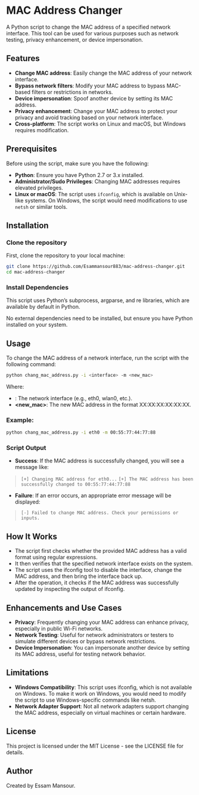 # MAC Address Changer

A Python script to change the MAC address of a specified network interface. This tool can be used for various purposes such as network testing, privacy enhancement, or device impersonation.

## Features

- **Change MAC address**: Easily change the MAC address of your network interface.
- **Bypass network filters**: Modify your MAC address to bypass MAC-based filters or restrictions in networks.
- **Device impersonation**: Spoof another device by setting its MAC address.
- **Privacy enhancement**: Change your MAC address to protect your privacy and avoid tracking based on your network interface.
- **Cross-platform**: The script works on Linux and macOS, but Windows requires modification.

## Prerequisites

Before using the script, make sure you have the following:

- **Python**: Ensure you have Python 2.7 or 3.x installed.
- **Administrator/Sudo Privileges**: Changing MAC addresses requires elevated privileges.
- **Linux or macOS**: The script uses `ifconfig`, which is available on Unix-like systems. On Windows, the script would need modifications to use `netsh` or similar tools.

## Installation

### Clone the repository

First, clone the repository to your local machine:

 ```bash
 git clone https://github.com/Esammansour883/mac-address-changer.git
 cd mac-address-changer
 ```

### Install Dependencies

This script uses Python’s subprocess, argparse, and re libraries, which are available by default in Python.

No external dependencies need to be installed, but ensure you have Python installed on your system.

## Usage

To change the MAC address of a network interface, run the script with the following command:

 ```bash
 python chang_mac_address.py -i <interface> -m <new_mac>
 ```

Where:
- **<interface>**: The network interface (e.g., eth0, wlan0, etc.).
- **<new_mac>**: The new MAC address in the format XX:XX:XX:XX:XX:XX.

### Example:

 ```bash
 python chang_mac_address.py -i eth0 -m 00:55:77:44:77:88
 ```

### Script Output

- **Success**: If the MAC address is successfully changed, you will see a message like:


 > `[+] Changing MAC address for eth0...`
 > `[+] The MAC address has been successfully changed to 00:55:77:44:77:88 `

- **Failure**: If an error occurs, an appropriate error message will be displayed:

 > `[-] Failed to change MAC address. Check your permissions or inputs.`

## How It Works

- The script first checks whether the provided MAC address has a valid format using regular expressions.
- It then verifies that the specified network interface exists on the system.
- The script uses the ifconfig tool to disable the interface, change the MAC address, and then bring the interface back up.
- After the operation, it checks if the MAC address was successfully updated by inspecting the output of ifconfig.

## Enhancements and Use Cases

- **Privacy**: Frequently changing your MAC address can enhance privacy, especially in public Wi-Fi networks.
- **Network Testing**: Useful for network administrators or testers to simulate different devices or bypass network restrictions.
- **Device Impersonation**: You can impersonate another device by setting its MAC address, useful for testing network behavior.

## Limitations

- **Windows Compatibility**: This script uses ifconfig, which is not available on Windows. To make it work on Windows, you would need to modify the script to use Windows-specific commands like netsh.
- **Network Adapter Support**: Not all network adapters support changing the MAC address, especially on virtual machines or certain hardware.

## License

This project is licensed under the MIT License - see the LICENSE file for details.


## Author

Created by Essam Mansour.
